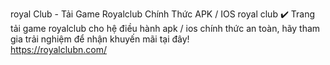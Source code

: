 royal Club - Tải Game Royalclub Chính Thức APK / IOS
royal club ✔️ Trang tải game royalclub cho hệ điều hành apk / ios chính thức an toàn, hãy tham gia trải nghiệm để nhận khuyến mãi tại đây!	
https://royalclubn.com/
